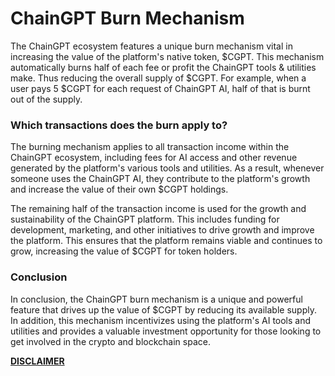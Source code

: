 # ChainGPT Burn Mechanism

The ChainGPT ecosystem features a unique burn mechanism vital in increasing the value of the platform's native token, $CGPT. This mechanism automatically burns half of each fee or profit the ChainGPT tools & utilities make. Thus reducing the overall supply of $CGPT. For example, when a user pays 5 $CGPT for each request of ChainGPT AI, half of that is burnt out of the supply.&#x20;

### Which transactions does the burn apply to?

The burning mechanism applies to all transaction income within the ChainGPT ecosystem, including fees for AI access and other revenue generated by the platform's various tools and utilities. As a result, whenever someone uses the ChainGPT AI, they contribute to the platform's growth and increase the value of their own $CGPT holdings.

The remaining half of the transaction income is used for the growth and sustainability of the ChainGPT platform. This includes funding for development, marketing, and other initiatives to drive growth and improve the platform. This ensures that the platform remains viable and continues to grow, increasing the value of $CGPT for token holders.

### Conclusion

In conclusion, the ChainGPT burn mechanism is a unique and powerful feature that drives up the value of $CGPT by reducing its available supply. In addition, this mechanism incentivizes using the platform's AI tools and utilities and provides a valuable investment opportunity for those looking to get involved in the crypto and blockchain space.



[**DISCLAIMER**](../../../legal/disclaimer.md)
